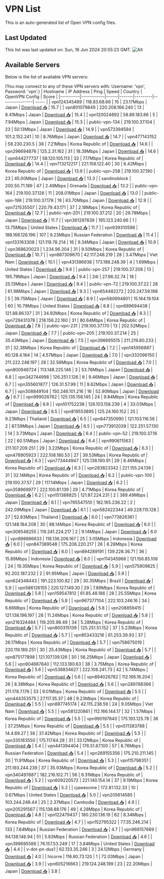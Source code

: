 # VPN List

This is an auto-generated list of Open VPN config files.

## Last Updated

This list was last updated on: Sun, 16 Jun 2024 20:55:23 GMT.
![Alt](https://repobeats.axiom.co/api/embed/186b98318ef1479477931607c1ad7d823f12451f.svg "Repobeats analytics image")

## Available Servers

Below is the list of available VPN servers:

(You may connect to any of these VPN servers with: Username: 'vpn', Password: 'vpn'.)
| Hostname | IP Address | Ping | Speed | Country | OpenVPN Config | Score |
|----------|------------|------|-------|---------|----------------| ----- |
| vpn124345489 | 118.83.68.66 | 15 | 23.17Mbps | Japan | [Download 📥](./configs/server_0_JP.ovpn) | 15.7 |
| vpn801079849 | 220.208.166.240 | 13 | 8.41Mbps | Japan | [Download 📥](./configs/server_1_JP.ovpn) | 15.4 |
| vpn120024892 | 58.89.183.66 | 5 | 7.94Mbps | Japan | [Download 📥](./configs/server_2_JP.ovpn) | 15.3 |
| public-vpn-134 | 219.100.37.104 | 23 | 50.13Mbps | Japan | [Download 📥](./configs/server_3_JP.ovpn) | 14.9 |
| vpn573394594 | 101.2.152.241 | 10 | 8.76Mbps | Japan | [Download 📥](./configs/server_4_JP.ovpn) | 14.7 |
| vpn477143152 | 58.230.230.5 | 38 | 7.21Mbps | Korea Republic of | [Download 📥](./configs/server_5_KR.ovpn) | 14.6 |
| vpn296694876 | 125.2.31.162 | 31 | 18.39Mbps | Japan | [Download 📥](./configs/server_6_JP.ovpn) | 14.6 |
| vpn644277737 | 58.120.105.113 | 33 | 7.17Mbps | Korea Republic of | [Download 📥](./configs/server_7_KR.ovpn) | 14.4 |
| vpn713212217 | 221.158.122.40 | 30 | 6.42Mbps | Korea Republic of | [Download 📥](./configs/server_8_KR.ovpn) | 13.9 |
| public-vpn-258 | 219.100.37.190 | 23 | 45.00Mbps | Japan | [Download 📥](./configs/server_9_JP.ovpn) | 13.3 |
| sandinoblock | 200.50.71.189 | 47 | 2.49Mbps | Grenada | [Download 📥](./configs/server_10_GD.ovpn) | 13.2 |
| public-vpn-164 | 219.100.37.128 | 11 | 208.01Mbps | Japan | [Download 📥](./configs/server_11_JP.ovpn) | 13.0 |
| public-vpn-198 | 219.100.37.178 | 19 | 63.70Mbps | Japan | [Download 📥](./configs/server_12_JP.ovpn) | 12.9 |
| vpn721535507 | 220.79.43.171 | 37 | 2.18Mbps | Korea Republic of | [Download 📥](./configs/server_13_KR.ovpn) | 12.7 |
| public-vpn-201 | 219.100.37.212 | 20 | 29.78Mbps | Japan | [Download 📥](./configs/server_14_JP.ovpn) | 11.7 |
| vpn361297839 | 195.123.240.66 | 1 | 13.75Mbps | United States | [Download 📥](./configs/server_15_US.ovpn) | 11.7 |
| vpn939310598 | 188.168.126.196 | 107 | 9.23Mbps | Russian Federation | [Download 📥](./configs/server_16_RU.ovpn) | 11.4 |
| vpn133163308 | 121.119.78.214 | 16 | 9.34Mbps | Japan | [Download 📥](./configs/server_17_JP.ovpn) | 10.9 |
| vpn368620023 | 1.234.96.204 | 31 | 9.50Mbps | Korea Republic of | [Download 📥](./configs/server_18_KR.ovpn) | 10.7 |
| vpn887309670 | 42.117.248.219 | 28 | 3.47Mbps | Viet Nam | [Download 📥](./configs/server_19_VN.ovpn) | 10.1 |
| vpn431396938 | 173.198.248.39 | 4 | 1.69Mbps | United States | [Download 📥](./configs/server_20_US.ovpn) | 9.6 |
| public-vpn-257 | 219.100.37.208 | 13 | 195.79Mbps | Japan | [Download 📥](./configs/server_21_JP.ovpn) | 9.4 |
| 2i6 | 27.96.32.74 | 18 | 25.13Mbps | Japan | [Download 📥](./configs/server_22_JP.ovpn) | 9.4 |
| public-vpn-72 | 219.100.37.22 | 28 | 61.98Mbps | Japan | [Download 📥](./configs/server_23_JP.ovpn) | 9.3 |
| vpn654482272 | 220.247.59.198 | 5 | 39.75Mbps | Japan | [Download 📥](./configs/server_24_JP.ovpn) | 8.9 |
| vpn580694801 | 15.164.19.104 | 60 | 10.79Mbps | United States | [Download 📥](./configs/server_25_US.ovpn) | 8.8 |
| vpn689694438 | 121.88.86.137 | 31 | 34.92Mbps | Korea Republic of | [Download 📥](./configs/server_26_KR.ovpn) | 8.3 |
| vpn729431378 | 218.156.22.160 | 31 | 80.64Mbps | Korea Republic of | [Download 📥](./configs/server_27_KR.ovpn) | 7.8 |
| public-vpn-231 | 219.100.37.170 | 13 | 202.52Mbps | Japan | [Download 📥](./configs/server_28_JP.ovpn) | 7.7 |
| public-vpn-205 | 219.100.37.214 | 25 | 35.43Mbps | Japan | [Download 📥](./configs/server_29_JP.ovpn) | 7.5 |
| vpn396695515 | 211.219.80.233 | 31 | 32.38Mbps | Korea Republic of | [Download 📥](./configs/server_30_KR.ovpn) | 7.2 |
| vpn145956887 | 60.128.4.164 | 14 | 4.57Mbps | Japan | [Download 📥](./configs/server_31_JP.ovpn) | 7.0 |
| vpn332096150 | 211.222.248.197 | 28 | 32.56Mbps | Korea Republic of | [Download 📥](./configs/server_32_KR.ovpn) | 7.0 |
| vpn800946724 | 113.148.225.146 | 3 | 53.76Mbps | Japan | [Download 📥](./configs/server_33_JP.ovpn) | 6.8 |
| vpn342744998 | 126.251.1.126 | 8 | 9.46Mbps | Japan | [Download 📥](./configs/server_34_JP.ovpn) | 6.7 |
| vpn355601877 | 126.31.57.99 | 11 | 9.62Mbps | Japan | [Download 📥](./configs/server_35_JP.ovpn) | 6.7 |
| vpn308849104 | 150.246.101.216 | 16 | 52.90Mbps | Japan | [Download 📥](./configs/server_36_JP.ovpn) | 6.7 |
| vpn999026762 | 125.135.158.145 | 24 | 9.84Mbps | Korea Republic of | [Download 📥](./configs/server_37_KR.ovpn) | 6.6 |
| vpn101752238 | 126.103.158.239 | 4 | 33.03Mbps | Japan | [Download 📥](./configs/server_38_JP.ovpn) | 6.5 |
| vpn819553895 | 125.24.160.152 | 25 | 9.23Mbps | Thailand | [Download 📥](./configs/server_39_TH.ovpn) | 6.5 |
| vpn847350990 | 121.103.116.56 | 2 | 87.59Mbps | Japan | [Download 📥](./configs/server_40_JP.ovpn) | 6.5 |
| vpn773912039 | 122.251.57.130 | 14 | 3.73Mbps | Japan | [Download 📥](./configs/server_41_JP.ovpn) | 6.4 |
| public-vpn-52 | 219.100.37.16 | 22 | 60.51Mbps | Japan | [Download 📥](./configs/server_42_JP.ovpn) | 6.4 |
| vpn990611563 | 211.107.209.251 | 29 | 3.22Mbps | Korea Republic of | [Download 📥](./configs/server_43_KR.ovpn) | 6.3 |
| vpn478905923 | 222.108.180.53 | 27 | 39.53Mbps | Korea Republic of | [Download 📥](./configs/server_44_KR.ovpn) | 6.3 |
| vpn773444947 | 125.138.190.91 | 29 | 8.46Mbps | Korea Republic of | [Download 📥](./configs/server_45_KR.ovpn) | 6.3 |
| vpn283823342 | 221.155.24.136 | 31 | 32.14Mbps | Korea Republic of | [Download 📥](./configs/server_46_KR.ovpn) | 6.2 |
| public-vpn-100 | 219.100.37.57 | 29 | 117.14Mbps | Japan | [Download 📥](./configs/server_47_JP.ovpn) | 6.2 |
| vpn358969977 | 222.100.81.139 | 29 | 4.71Mbps | Korea Republic of | [Download 📥](./configs/server_48_KR.ovpn) | 6.2 |
| vpn151388825 | 121.87.224.231 | 2 | 389.49Mbps | Japan | [Download 📥](./configs/server_49_JP.ovpn) | 6.1 |
| vpn765547510 | 182.165.238.22 | 2 | 242.09Mbps | Japan | [Download 📥](./configs/server_50_JP.ovpn) | 6.1 |
| vpn582422344 | 49.228.115.128 | 27 | 52.83Mbps | Thailand | [Download 📥](./configs/server_51_TH.ovpn) | 6.0 |
| vpn773826361 | 121.148.184.208 | 30 | 88.14Mbps | Korea Republic of | [Download 📥](./configs/server_52_KR.ovpn) | 6.0 |
| vpn306548255 | 119.241.224.217 | 2 | 9.14Mbps | Japan | [Download 📥](./configs/server_53_JP.ovpn) | 6.0 |
| vpn898886633 | 118.136.206.167 | 25 | 3.05Mbps | Indonesia | [Download 📥](./configs/server_54_ID.ovpn) | 6.0 |
| vpn847389548 | 175.206.220.217 | 26 | 8.28Mbps | Korea Republic of | [Download 📥](./configs/server_55_KR.ovpn) | 6.0 |
| vpn894289191 | 139.228.36.71 | 36 | 15.89Mbps | Indonesia | [Download 📥](./configs/server_56_ID.ovpn) | 6.0 |
| vpn114345966 | 121.156.85.106 | 24 | 19.35Mbps | Korea Republic of | [Download 📥](./configs/server_57_KR.ovpn) | 5.9 |
| vpn575909825 | 92.202.187.232 | 2 | 91.95Mbps | Japan | [Download 📥](./configs/server_58_JP.ovpn) | 5.9 |
| vpn624348443 | 191.223.100.82 | 29 | 30.35Mbps | Brazil | [Download 📥](./configs/server_59_BR.ovpn) | 5.9 |
| vpn586126155 | 220.127.149.30 | 29 | 7.89Mbps | Korea Republic of | [Download 📥](./configs/server_60_KR.ovpn) | 5.8 |
| vpn159547812 | 61.85.48.186 | 28 | 25.55Mbps | Korea Republic of | [Download 📥](./configs/server_61_KR.ovpn) | 5.8 |
| vpn967377104 | 222.103.246.16 | 34 | 6.66Mbps | Korea Republic of | [Download 📥](./configs/server_62_KR.ovpn) | 5.8 |
| vpn208859415 | 121.138.196.197 | 28 | 11.24Mbps | Korea Republic of | [Download 📥](./configs/server_63_KR.ovpn) | 5.8 |
| vpn216324484 | 119.205.98.49 | 34 | 5.28Mbps | Korea Republic of | [Download 📥](./configs/server_64_KR.ovpn) | 5.7 |
| vpn800315139 | 125.251.51.152 | 37 | 5.23Mbps | Korea Republic of | [Download 📥](./configs/server_65_KR.ovpn) | 5.7 |
| vpn853433216 | 61.253.39.93 | 37 | 26.17Mbps | Korea Republic of | [Download 📥](./configs/server_66_KR.ovpn) | 5.7 |
| vpn758675019 | 220.119.189.251 | 30 | 25.43Mbps | Korea Republic of | [Download 📥](./configs/server_67_KR.ovpn) | 5.7 |
| vpn875177898 | 121.107.139.126 | 30 | 56.25Mbps | Japan | [Download 📥](./configs/server_68_JP.ovpn) | 5.6 |
| vpn904687840 | 112.133.180.63 | 38 | 3.75Mbps | Korea Republic of | [Download 📥](./configs/server_69_KR.ovpn) | 5.6 |
| vpn538834627 | 222.108.241.73 | 42 | 5.74Mbps | Korea Republic of | [Download 📥](./configs/server_70_KR.ovpn) | 5.6 |
| vpn894026782 | 112.166.16.204 | 26 | 8.38Mbps | Korea Republic of | [Download 📥](./configs/server_71_KR.ovpn) | 5.6 |
| vpn289788366 | 211.178.7.176 | 33 | 9.01Mbps | Korea Republic of | [Download 📥](./configs/server_72_KR.ovpn) | 5.5 |
| vpn444353575 | 27.117.35.37 | 48 | 9.23Mbps | Korea Republic of | [Download 📥](./configs/server_73_KR.ovpn) | 5.5 |
| vpn887745174 | 42.115.238.59 | 24 | 9.05Mbps | Viet Nam | [Download 📥](./configs/server_74_VN.ovpn) | 5.5 |
| vpn581220861 | 112.166.144.17 | 32 | 1.57Mbps | Korea Republic of | [Download 📥](./configs/server_75_KR.ovpn) | 5.5 |
| vpn990197840 | 175.193.125.78 | 36 | 37.25Mbps | Korea Republic of | [Download 📥](./configs/server_76_KR.ovpn) | 5.5 |
| vpn511383788 | 14.4.69.27 | 38 | 37.42Mbps | Korea Republic of | [Download 📥](./configs/server_77_KR.ovpn) | 5.5 |
| vpn335183550 | 175.117.64.28 | 31 | 33.12Mbps | Korea Republic of | [Download 📥](./configs/server_78_KR.ovpn) | 5.4 |
| vpn441394404 | 176.51.67.100 | 57 | 8.76Mbps | Russian Federation | [Download 📥](./configs/server_79_RU.ovpn) | 5.4 |
| vpn269155356 | 175.210.211.145 | 30 | 11.91Mbps | Korea Republic of | [Download 📥](./configs/server_80_KR.ovpn) | 5.3 |
| vpn115798351 | 211.193.244.239 | 37 | 35.93Mbps | Korea Republic of | [Download 📥](./configs/server_81_KR.ovpn) | 5.2 |
| vpn340497687 | 182.216.102.71 | 56 | 9.31Mbps | Korea Republic of | [Download 📥](./configs/server_82_KR.ovpn) | 5.2 |
| vpn609220572 | 221.140.154.14 | 37 | 9.19Mbps | Korea Republic of | [Download 📥](./configs/server_83_KR.ovpn) | 5.2 |
| cjawesome | 172.81.132.33 | 10 | 0.67Mbps | United States | [Download 📥](./configs/server_84_US.ovpn) | 5.0 |
| vpn205614585 | 103.244.248.44 | 25 | 2.37Mbps | Cambodia | [Download 📥](./configs/server_85_KH.ovpn) | 4.9 |
| vpn205291567 | 115.138.88.176 | 49 | 4.28Mbps | Korea Republic of | [Download 📥](./configs/server_86_KR.ovpn) | 4.8 |
| vpn122479437 | 180.230.136.19 | 62 | 8.34Mbps | Korea Republic of | [Download 📥](./configs/server_87_KR.ovpn) | 4.7 |
| vpn152795322 | 77.35.246.214 | 133 | 7.64Mbps | Russian Federation | [Download 📥](./configs/server_88_RU.ovpn) | 4.7 |
| vpn966157669 | 94.138.146.94 | 51 | 5.83Mbps | Russian Federation | [Download 📥](./configs/server_89_RU.ovpn) | 4.6 |
| vpn399695566 | 76.157.53.249 | 17 | 3.84Mbps | United States | [Download 📥](./configs/server_90_US.ovpn) | 4.4 |
| v-dot-pn-dus1 | 62.133.35.246 | 3 | 24.12Mbps | Germany | [Download 📥](./configs/server_91_DE.ovpn) | 4.0 |
| hicorre | 116.80.73.120 | 1 | 72.03Mbps | Japan | [Download 📥](./configs/server_92_JP.ovpn) | 3.9 |
| vpn605216663 | 219.124.248.199 | 23 | 22.20Mbps | Japan | [Download 📥](./configs/server_93_JP.ovpn) | 3.8 |
